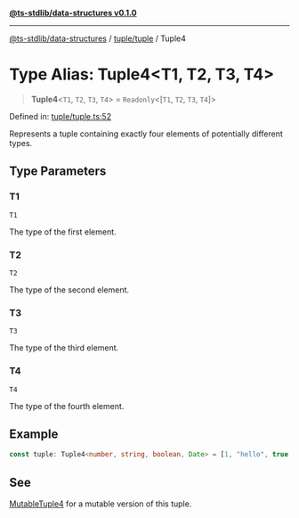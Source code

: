 [**@ts-stdlib/data-structures v0.1.0**](../../../README.md)

***

[@ts-stdlib/data-structures](../../../README.md) / [tuple/tuple](../README.md) / Tuple4

# Type Alias: Tuple4\<T1, T2, T3, T4\>

> **Tuple4**\<`T1`, `T2`, `T3`, `T4`\> = `Readonly`\<\[`T1`, `T2`, `T3`, `T4`\]\>

Defined in: [tuple/tuple.ts:52](https://github.com/gabaudette/ts-standard-library/blob/ff5d83fe4b66247fa084c3cd3ca7e6ef97c8bcfa/packages/data-structures/src/tuple/tuple.ts#L52)

Represents a tuple containing exactly four elements of potentially different types.

## Type Parameters

### T1

`T1`

The type of the first element.

### T2

`T2`

The type of the second element.

### T3

`T3`

The type of the third element.

### T4

`T4`

The type of the fourth element.

## Example

```typescript
const tuple: Tuple4<number, string, boolean, Date> = [1, "hello", true, new Date()];
```

## See

[MutableTuple4](MutableTuple4.md) for a mutable version of this tuple.
